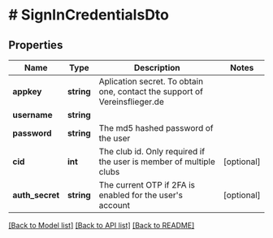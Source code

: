 # # SignInCredentialsDto

## Properties

Name | Type | Description | Notes
------------ | ------------- | ------------- | -------------
**appkey** | **string** | Aplication secret. To obtain one, contact the support of Vereinsflieger.de | 
**username** | **string** |  | 
**password** | **string** | The md5 hashed password of the user | 
**cid** | **int** | The club id. Only required if the user is member of multiple clubs | [optional] 
**auth_secret** | **string** | The current OTP if 2FA is enabled for the user&#39;s account | [optional] 

[[Back to Model list]](../../README.md#documentation-for-models) [[Back to API list]](../../README.md#documentation-for-api-endpoints) [[Back to README]](../../README.md)


